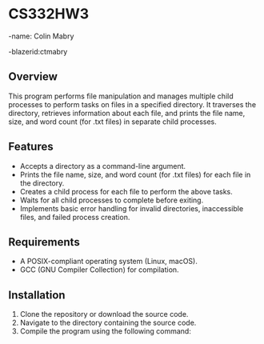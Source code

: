 # CS332HW3
-name: Colin Mabry

-blazerid:ctmabry
## Overview
This program performs file manipulation and manages multiple child processes to perform tasks on files in a specified directory. It traverses the directory, retrieves information about each file, and prints the file name, size, and word count (for .txt files) in separate child processes.

## Features
- Accepts a directory as a command-line argument.
- Prints the file name, size, and word count (for .txt files) for each file in the directory.
- Creates a child process for each file to perform the above tasks.
- Waits for all child processes to complete before exiting.
- Implements basic error handling for invalid directories, inaccessible files, and failed process creation.

## Requirements
- A POSIX-compliant operating system (Linux, macOS).
- GCC (GNU Compiler Collection) for compilation.

## Installation
1. Clone the repository or download the source code.
2. Navigate to the directory containing the source code.
3. Compile the program using the following command:

